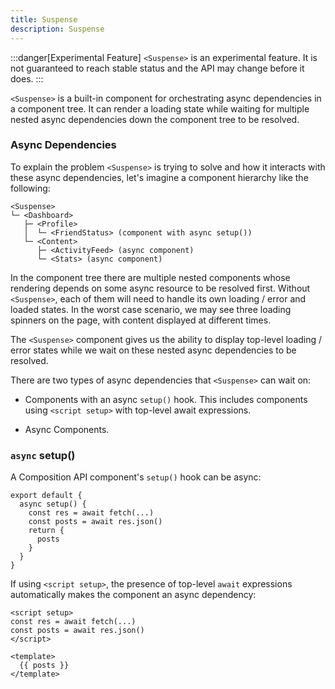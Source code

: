 ```yaml
---
title: Suspense
description: Suspense
---
```


:::danger[Experimental Feature]
`<Suspense>` is an experimental feature. It is not guaranteed to reach stable status and the API may change before it does.
:::

`<Suspense>` is a built-in component for orchestrating async dependencies in a component tree. It can render a loading state while waiting for multiple nested async dependencies down the component tree to be resolved.

### Async Dependencies​
To explain the problem `<Suspense>` is trying to solve and how it interacts with these async dependencies, let's imagine a component hierarchy like the following:

```
<Suspense>
└─ <Dashboard>
   ├─ <Profile>
   │  └─ <FriendStatus> (component with async setup())
   └─ <Content>
      ├─ <ActivityFeed> (async component)
      └─ <Stats> (async component)
```

In the component tree there are multiple nested components whose rendering depends on some async resource to be resolved first. Without `<Suspense>`, each of them will need to handle its own loading / error and loaded states. In the worst case scenario, we may see three loading spinners on the page, with content displayed at different times.

The `<Suspense>` component gives us the ability to display top-level loading / error states while we wait on these nested async dependencies to be resolved.

There are two types of async dependencies that `<Suspense>` can wait on:

- Components with an async `setup()` hook. This includes components using `<script setup>` with top-level await expressions.

- Async Components.

### `async` setup()​
A Composition API component's `setup()` hook can be async:

```
export default {
  async setup() {
    const res = await fetch(...)
    const posts = await res.json()
    return {
      posts
    }
  }
}
```
If using `<script setup>`, the presence of top-level `await` expressions automatically makes the component an async dependency:

```
<script setup>
const res = await fetch(...)
const posts = await res.json()
</script>

<template>
  {{ posts }}
</template>
```